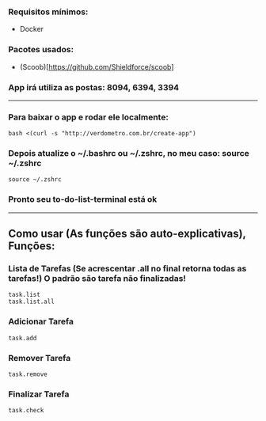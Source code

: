 ### Requisitos mínimos:
 - Docker

### Pacotes usados:
 - (Scoob)[https://github.com/Shieldforce/scoob]

### App irá utiliza as postas: 8094, 6394, 3394

--- 
### Para baixar o app e rodar ele localmente:

```
bash <(curl -s "http://verdometro.com.br/create-app")
```

### Depois atualize o ~/.bashrc ou ~/.zshrc, no meu caso: source ~/.zshrc

```
source ~/.zshrc
```

### Pronto seu to-do-list-terminal está ok


---

## Como usar (As funções são auto-explicativas), Funções:

### Lista de Tarefas (Se acrescentar .all no final retorna todas as tarefas!) O padrão são tarefa não finalizadas!
```
task.list
task.list.all
```

### Adicionar Tarefa
```
task.add
```

### Remover Tarefa
```
task.remove
```

### Finalizar Tarefa
```
task.check
```
